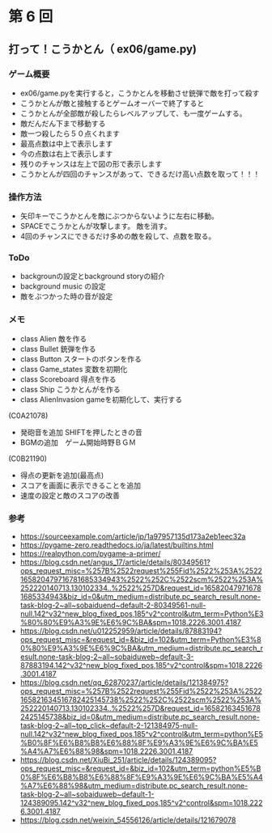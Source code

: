 # 第 6 回
## 打って！こうかとん（ ex06/game.py)
### ゲーム概要
- ex06/game.pyを実行すると，こうかとんを移動させ銃弾で敵を打って殺す
- こうかとんが敵と接触するとゲームオーバーで終了すると　
- こうかとんが全部敵が殺したらレベルアップして、も一度ゲームする。
- 敵だんだん下まで移動する
- 敵一つ殺したら５０点くれます
- 最高点数は中上で表示します
- 今の点数は右上で表示します
- 残りのチャンスは左上で図の形で表示します
- こうかとんが四回のチャンスがあって、できるだけ高い点数を取って！！！
### 操作方法
- 矢印キーでこうかとんを敵にぶつからないように左右に移動。
- SPACEでこうかとんが攻撃します。 敵を消す。
- 4回のチャンスにできるだけ多めの敵を殺して、点数を取る。
### ToDo
- backgrounの設定とbackground storyの紹介
- background music の設定
- 敵をぶつかった時の音が設定
### メモ
- class Alien   敵を作る
- class Bullet  銃弾を作る
- class Button  スタートのボタンを作る
- class Game_states 変数を初期化
- class Scoreboard  得点を作る
- class Ship    こうかとんがを作る
- class AlienInvasion   gameを初期化して、実行する

(C0A21078)
- 発砲音を追加 SHIFTを押したときの音
- BGMの追加　ゲーム開始時野ＢＧＭ

(C0B21190)
- 得点の更新を追加(最高点)
- スコアを画面に表示できることを追加
- 速度の設定と敵のスコアの改善

### 参考
- https://sourceexample.com/article/jp/1a97957135d173a2eb1eec32a
- https://pygame-zero.readthedocs.io/ja/latest/builtins.html
- https://realpython.com/pygame-a-primer/
- https://blog.csdn.net/angus_17/article/details/80349561?ops_request_misc=%257B%2522request%255Fid%2522%253A%2522165820479716781685334943%2522%252C%2522scm%2522%253A%252220140713.130102334..%2522%257D&request_id=165820479716781685334943&biz_id=0&utm_medium=distribute.pc_search_result.none-task-blog-2~all~sobaiduend~default-2-80349561-null-null.142^v32^new_blog_fixed_pos,185^v2^control&utm_term=Python%E3%80%80%E9%A3%9E%E6%9C%BA&spm=1018.2226.3001.4187
- https://blog.csdn.net/u012252959/article/details/87883194?ops_request_misc=&request_id=&biz_id=102&utm_term=Python%E3%80%80%E9%A3%9E%E6%9C%BA&utm_medium=distribute.pc_search_result.none-task-blog-2~all~sobaiduweb~default-3-87883194.142^v32^new_blog_fixed_pos,185^v2^control&spm=1018.2226.3001.4187
- https://blog.csdn.net/qq_62870237/article/details/121384975?ops_request_misc=%257B%2522request%255Fid%2522%253A%2522165821634516782425145738%2522%252C%2522scm%2522%253A%252220140713.130102334..%2522%257D&request_id=165821634516782425145738&biz_id=0&utm_medium=distribute.pc_search_result.none-task-blog-2~all~top_click~default-2-121384975-null-null.142^v32^new_blog_fixed_pos,185^v2^control&utm_term=python%E5%B0%8F%E6%B8%B8%E6%88%8F%E9%A3%9E%E6%9C%BA%E5%A4%A7%E6%88%98&spm=1018.2226.3001.4187
- https://blog.csdn.net/XiuBi_251/article/details/124389095?ops_request_misc=&request_id=&biz_id=102&utm_term=python%E5%B0%8F%E6%B8%B8%E6%88%8F%E9%A3%9E%E6%9C%BA%E5%A4%A7%E6%88%98&utm_medium=distribute.pc_search_result.none-task-blog-2~all~sobaiduweb~default-1-124389095.142^v32^new_blog_fixed_pos,185^v2^control&spm=1018.2226.3001.4187
- https://blog.csdn.net/weixin_54556126/article/details/121679078

